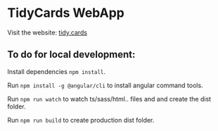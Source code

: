 # TidyCards WebApp

Visit the website: [tidy.cards](http://www.tidy.cards)

## To do for local development:

Install dependencies `npm install`.

Run `npm install -g @angular/cli` to install angular command tools.

Run `npm run watch` to watch ts/sass/html.. files and and create the dist folder.

Run `npm run build` to create production dist folder.